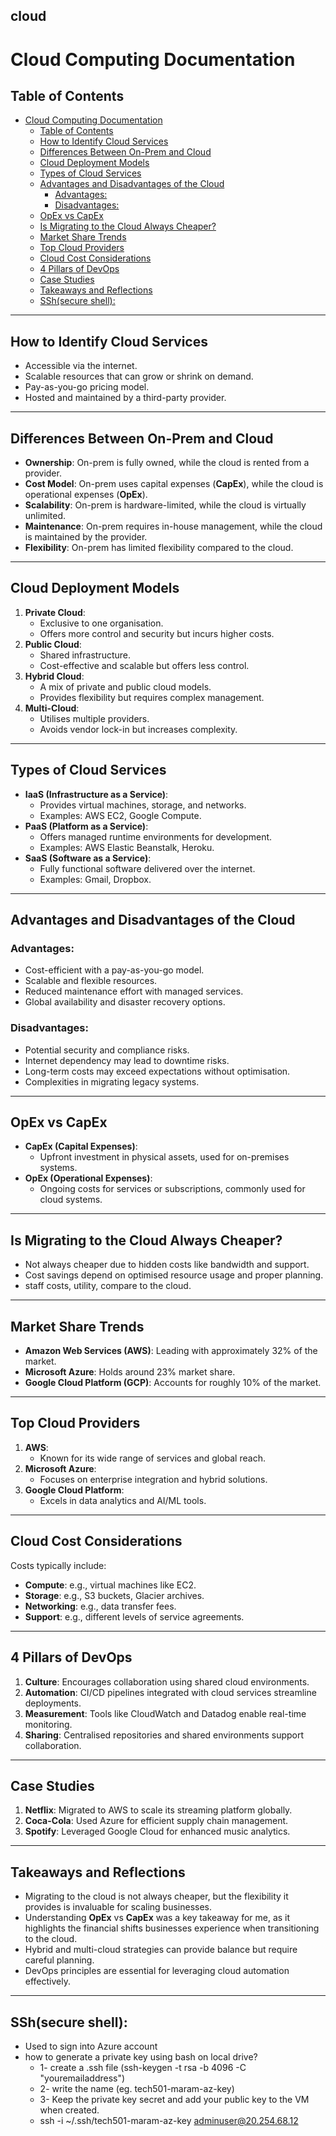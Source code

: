 ## cloud
# Cloud Computing Documentation

## Table of Contents
- [Cloud Computing Documentation](#cloud-computing-documentation)
  - [Table of Contents](#table-of-contents)
  - [How to Identify Cloud Services](#how-to-identify-cloud-services)
  - [Differences Between On-Prem and Cloud](#differences-between-on-prem-and-cloud)
  - [Cloud Deployment Models](#cloud-deployment-models)
  - [Types of Cloud Services](#types-of-cloud-services)
  - [Advantages and Disadvantages of the Cloud](#advantages-and-disadvantages-of-the-cloud)
    - [Advantages:](#advantages)
    - [Disadvantages:](#disadvantages)
  - [OpEx vs CapEx](#opex-vs-capex)
  - [Is Migrating to the Cloud Always Cheaper?](#is-migrating-to-the-cloud-always-cheaper)
  - [Market Share Trends](#market-share-trends)
  - [Top Cloud Providers](#top-cloud-providers)
  - [Cloud Cost Considerations](#cloud-cost-considerations)
  - [4 Pillars of DevOps](#4-pillars-of-devops)
  - [Case Studies](#case-studies)
  - [Takeaways and Reflections](#takeaways-and-reflections)
  - [SSh(secure shell):](#sshsecure-shell)

---

## How to Identify Cloud Services
- Accessible via the internet.
- Scalable resources that can grow or shrink on demand.
- Pay-as-you-go pricing model.
- Hosted and maintained by a third-party provider.

---

## Differences Between On-Prem and Cloud
- **Ownership**: On-prem is fully owned, while the cloud is rented from a provider.
- **Cost Model**: On-prem uses capital expenses (**CapEx**), while the cloud is operational expenses (**OpEx**).
- **Scalability**: On-prem is hardware-limited, while the cloud is virtually unlimited.
- **Maintenance**: On-prem requires in-house management, while the cloud is maintained by the provider.
- **Flexibility**: On-prem has limited flexibility compared to the cloud.

---

## Cloud Deployment Models
1. **Private Cloud**: 
   - Exclusive to one organisation.
   - Offers more control and security but incurs higher costs.
2. **Public Cloud**: 
   - Shared infrastructure.
   - Cost-effective and scalable but offers less control.
3. **Hybrid Cloud**: 
   - A mix of private and public cloud models.
   - Provides flexibility but requires complex management.
4. **Multi-Cloud**: 
   - Utilises multiple providers.
   - Avoids vendor lock-in but increases complexity.

---

## Types of Cloud Services
- **IaaS (Infrastructure as a Service)**: 
  - Provides virtual machines, storage, and networks.  
  - Examples: AWS EC2, Google Compute.
- **PaaS (Platform as a Service)**: 
  - Offers managed runtime environments for development.  
  - Examples: AWS Elastic Beanstalk, Heroku.
- **SaaS (Software as a Service)**: 
  - Fully functional software delivered over the internet.  
  - Examples: Gmail, Dropbox.

---

## Advantages and Disadvantages of the Cloud

### Advantages:
- Cost-efficient with a pay-as-you-go model.
- Scalable and flexible resources.
- Reduced maintenance effort with managed services.
- Global availability and disaster recovery options.

### Disadvantages:
- Potential security and compliance risks.
- Internet dependency may lead to downtime risks.
- Long-term costs may exceed expectations without optimisation.
- Complexities in migrating legacy systems.

---

## OpEx vs CapEx
- **CapEx (Capital Expenses)**: 
  - Upfront investment in physical assets, used for on-premises systems.
- **OpEx (Operational Expenses)**: 
  - Ongoing costs for services or subscriptions, commonly used for cloud systems.

---

## Is Migrating to the Cloud Always Cheaper?
- Not always cheaper due to hidden costs like bandwidth and support.
- Cost savings depend on optimised resource usage and proper planning.
- staff costs, utility, compare to the cloud.
---

## Market Share Trends
- **Amazon Web Services (AWS)**: Leading with approximately 32% of the market.
- **Microsoft Azure**: Holds around 23% market share.
- **Google Cloud Platform (GCP)**: Accounts for roughly 10% of the market.

---

## Top Cloud Providers
1. **AWS**: 
   - Known for its wide range of services and global reach.
2. **Microsoft Azure**: 
   - Focuses on enterprise integration and hybrid solutions.
3. **Google Cloud Platform**: 
   - Excels in data analytics and AI/ML tools.

---

## Cloud Cost Considerations
Costs typically include:
- **Compute**: e.g., virtual machines like EC2.
- **Storage**: e.g., S3 buckets, Glacier archives.
- **Networking**: e.g., data transfer fees.
- **Support**: e.g., different levels of service agreements.

---

## 4 Pillars of DevOps
1. **Culture**: Encourages collaboration using shared cloud environments.
2. **Automation**: CI/CD pipelines integrated with cloud services streamline deployments.
3. **Measurement**: Tools like CloudWatch and Datadog enable real-time monitoring.
4. **Sharing**: Centralised repositories and shared environments support collaboration.

---

## Case Studies
1. **Netflix**: Migrated to AWS to scale its streaming platform globally.
2. **Coca-Cola**: Used Azure for efficient supply chain management.
3. **Spotify**: Leveraged Google Cloud for enhanced music analytics.

---

## Takeaways and Reflections
- Migrating to the cloud is not always cheaper, but the flexibility it provides is invaluable for scaling businesses.
- Understanding **OpEx** vs **CapEx** was a key takeaway for me, as it highlights the financial shifts businesses experience when transitioning to the cloud.
- Hybrid and multi-cloud strategies can provide balance but require careful planning.
- DevOps principles are essential for leveraging cloud automation effectively.

---

## SSh(secure shell):

- Used to sign into Azure account 
- how to generate a private key using bash on local drive?
    - 1- create a .ssh file (ssh-keygen -t rsa -b 4096 -C "youremailaddress")
    - 2- write the name (eg. tech501-maram-az-key) 
    - 3- Keep the private key secret and add your public key to the VM when created. 
  -  ssh -i ~/.ssh/tech501-maram-az-key adminuser@20.254.68.12
